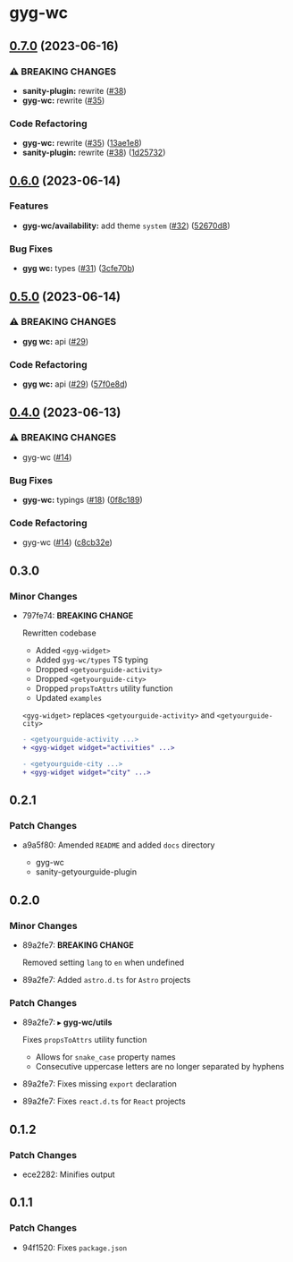 # gyg-wc

## [0.7.0](https://github.com/theisel/getyourguide/compare/gyg-wc@0.6.0...gyg-wc@0.7.0) (2023-06-16)


### ⚠ BREAKING CHANGES

* **sanity-plugin:** rewrite ([#38](https://github.com/theisel/getyourguide/issues/38))
* **gyg-wc:** rewrite ([#35](https://github.com/theisel/getyourguide/issues/35))

### Code Refactoring

* **gyg-wc:** rewrite ([#35](https://github.com/theisel/getyourguide/issues/35)) ([13ae1e8](https://github.com/theisel/getyourguide/commit/13ae1e84ba6278736c46d185a11fb64c2160ff16))
* **sanity-plugin:** rewrite ([#38](https://github.com/theisel/getyourguide/issues/38)) ([1d25732](https://github.com/theisel/getyourguide/commit/1d25732de575db70426abe807b3494b077faf24c))

## [0.6.0](https://github.com/theisel/getyourguide/compare/gyg-wc@0.5.0...gyg-wc@0.6.0) (2023-06-14)

### Features

- **gyg-wc/availability:** add theme `system` ([#32](https://github.com/theisel/getyourguide/issues/32)) ([52670d8](https://github.com/theisel/getyourguide/commit/52670d8dd0f601e510864e60e3d4db3c258c99c2))

### Bug Fixes

- **gyg wc:** types ([#31](https://github.com/theisel/getyourguide/issues/31)) ([3cfe70b](https://github.com/theisel/getyourguide/commit/3cfe70be6f1e3a5074b3bd9d2695d8f2bde3fd49))

## [0.5.0](https://github.com/theisel/getyourguide/compare/gyg-wc@0.4.0...gyg-wc@0.5.0) (2023-06-14)

### ⚠ BREAKING CHANGES

- **gyg wc:** api ([#29](https://github.com/theisel/getyourguide/issues/29))

### Code Refactoring

- **gyg wc:** api ([#29](https://github.com/theisel/getyourguide/issues/29)) ([57f0e8d](https://github.com/theisel/getyourguide/commit/57f0e8dffdf8ee968db073dc37043755db2f4a01))

## [0.4.0](https://github.com/theisel/getyourguide/compare/gyg-wc@0.3.0...gyg-wc@0.4.0) (2023-06-13)

### ⚠ BREAKING CHANGES

- gyg-wc ([#14](https://github.com/theisel/getyourguide/issues/14))

### Bug Fixes

- **gyg-wc:** typings ([#18](https://github.com/theisel/getyourguide/issues/18)) ([0f8c189](https://github.com/theisel/getyourguide/commit/0f8c1894dfc6cb255c90a4999afa7dec7367bd83))

### Code Refactoring

- gyg-wc ([#14](https://github.com/theisel/getyourguide/issues/14)) ([c8cb32e](https://github.com/theisel/getyourguide/commit/c8cb32e516bd1953d9e9a91b1c685dcb1d4abbc6))

## 0.3.0

### Minor Changes

- 797fe74: **BREAKING CHANGE**

  Rewritten codebase

  - Added `<gyg-widget>`
  - Added `gyg-wc/types` TS typing
  - Dropped `<getyourguide-activity>`
  - Dropped `<getyourguide-city>`
  - Dropped `propsToAttrs` utility function
  - Updated `examples`

  `<gyg-widget>` replaces `<getyourguide-activity>` and `<getyourguide-city>`

  ```diff
  - <getyourguide-activity ...>
  + <gyg-widget widget="activities" ...>
  ```

  ```diff
  - <getyourguide-city ...>
  + <gyg-widget widget="city" ...>
  ```

## 0.2.1

### Patch Changes

- a9a5f80: Amended `README` and added `docs` directory

  - gyg-wc
  - sanity-getyourguide-plugin

## 0.2.0

### Minor Changes

- 89a2fe7: **BREAKING CHANGE**

  Removed setting `lang` to `en` when undefined

- 89a2fe7: Added `astro.d.ts` for `Astro` projects

### Patch Changes

- 89a2fe7: &#9656; **gyg-wc/utils**

  Fixes `propsToAttrs` utility function

  - Allows for `snake_case` property names
  - Consecutive uppercase letters are no longer separated by hyphens

- 89a2fe7: Fixes missing `export` declaration
- 89a2fe7: Fixes `react.d.ts` for `React` projects

## 0.1.2

### Patch Changes

- ece2282: Minifies output

## 0.1.1

### Patch Changes

- 94f1520: Fixes `package.json`
